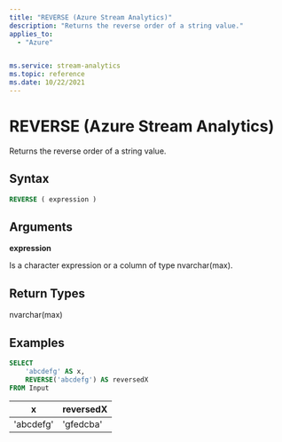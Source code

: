 ```yaml
---
title: "REVERSE (Azure Stream Analytics)"
description: "Returns the reverse order of a string value."
applies_to:
  - "Azure"


ms.service: stream-analytics
ms.topic: reference
ms.date: 10/22/2021
---
```


# REVERSE (Azure Stream Analytics)

Returns the reverse order of a string value.

## Syntax

```SQL
REVERSE ( expression )
```

## Arguments

**expression**

Is a character expression or a column of type nvarchar(max).

## Return Types

nvarchar(max)

## Examples

```SQL
SELECT
    'abcdefg' AS x,
    REVERSE('abcdefg') AS reversedX
FROM Input
```

|x|reversedX|
|-|-|
|'abcdefg'|'gfedcba'|


